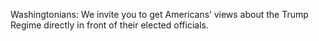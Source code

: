 Washingtonians: We invite you to get Americans’ views about the Trump Regime directly in front of their elected officials.